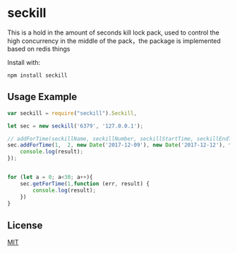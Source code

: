 # seckill
This is a hold in the amount of seconds kill lock pack, used to control the high concurrency in the middle of the pack，the package is implemented based on redis things

Install with:

    npm install seckill

## Usage Example

```js
var seckill = require("seckill").Seckill,

let sec = new seckill('6379', '127.0.0.1');

// addForTime(seckillName, seckillNumber, seckillStartTime, seckillEndTime);
sec.addForTime(1,  2, new Date('2017-12-09'), new Date('2017-12-12'), function (err, result) {
	console.log(result);
});


for (let a = 0; a<30; a++){
	sec.getForTime(1,function (err, result) {
		console.log(result);
	})
}
```

## License

[MIT](LICENSE)